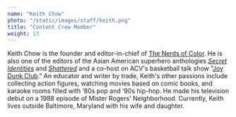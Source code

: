 ```yaml
---
name: "Keith Chow"
photo: "/static/images/staff/keith.png"
title: "Content Crew Member"
weight: 13
---
```

Keith Chow is the founder and editor-in-chief of [The Nerds of Color](http://thenerdsofcolor.org). He is also one of the editors of the Asian American superhero anthologies [_Secret Identities_](http://www.siuniverse.org/) and [_Shattered_](http://www.amazon.com/Shattered-American-Comics-Anthology-Identities/dp/1595588248/ref=sr_1_1?ie=UTF8&qid=1394659895&sr=8-1&keywords=shattered+asian) and a co-host on ACV's basketball talk show "[Joy Dunk Club](http://datwinningdotcom.wordpress.com/category/video/joy-dunk-club/)." An educator and writer by trade, Keith's other passions include collecting action figures, watching movies based on comic books, and karaoke rooms filled with ‘80s pop and ‘90s hip-hop. He made his television debut on a 1988 episode of Mister Rogers' Neighborhood. Currently, Keith lives outside Baltimore, Maryland with his wife and daughter.